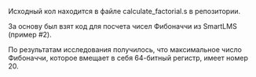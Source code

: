 Исходный кол находится в файле calculate_factorial.s в репозитории. 

За основу был взят код для посчета чисел Фибоначчи из SmartLMS (пример #2).

По результатам исследования получилось, что максимальное число Фибоначчи, которое вмещает в себя 64-битный регистр, имеет номер 20.
